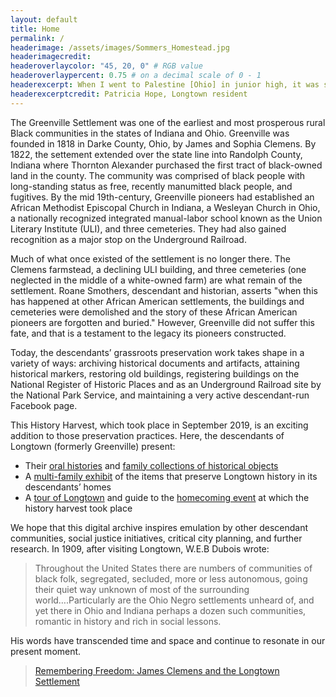 ```yaml
---
layout: default
title: Home
permalink: /
headerimage: /assets/images/Sommers_Homestead.jpg
headerimagecredit: 
headeroverlaycolor: "45, 20, 0" # RGB value
headeroverlaypercent: 0.75 # on a decimal scale of 0 - 1
headerexcerpt: When I went to Palestine [Ohio] in junior high, it was so prejudiced, and then, you know, we’re free here at home. This is home. This is safety. This is free.... No matter where you go, how old you are, when you go home, you’re home. That’s here. That’s Longtown.
headerexcerptcredit: Patricia Hope, Longtown resident
---
```


<div class="row">
<div class="col-s-12 col-md-7">

<p>The Greenville Settlement was one of the earliest and most prosperous rural Black communities in the states of Indiana and Ohio. Greenville was founded in 1818 in Darke County, Ohio, by James and Sophia Clemens. By 1822, the settement extended over the state line into Randolph County, Indiana where Thornton Alexander purchased the first tract of black-owned land in the county. The community was comprised of black people with long-standing status as free, recently manumitted black people, and fugitives. By the mid 19th-century, Greenville pioneers had established an African Methodist Episcopal Church in Indiana, a Wesleyan Church in Ohio, a nationally recognized integrated manual-labor school known as the Union Literary Institute (ULI), and three cemeteries. They had also gained recognition as a major stop on the Underground Railroad.
 
<p>Much of what once existed of the settlement is no longer there. The Clemens farmstead, a declining ULI building, and three cemeteries (one neglected in the middle of a white-owned farm) are what remain of the settlement. Roane Smothers, descendant and historian, asserts "when this has happened at other African American settlements, the buildings and cemeteries were demolished and the story of these African American pioneers are forgotten and buried." However, Greenville did not suffer this fate, and that is a testament to the legacy its pioneers constructed. 
 
<p>Today, the descendants’ grassroots preservation work takes shape in a variety of ways: archiving historical documents and artifacts, attaining historical markers, restoring old buildings, registering buildings on the National Register of Historic Places and as an Underground Railroad site by the National Park Service, and maintaining a very active descendant-run Facebook page. 
 
<p>This History Harvest, which took place in September 2019, is an exciting addition to those preservation practices. Here, the descendants of Longtown (formerly Greenville) present:
<ul>
 <li>Their <a href="/descendants">oral histories</a> and <a href="/descendants">family collections of historical objects</a></li>
 <li>A <a href="/items">multi-family exhibit</a> of the items that preserve Longtown history in its descendants’ homes</li>
 <li>A <a href="/event">tour of Longtown</a> and guide to the <a href="/event">homecoming event</a> at which the history harvest took place</li>
</ul>
 
<p>We hope that this digital archive inspires emulation by other descendant communities, social justice initiatives, critical city planning, and further research. In 1909, after visiting Longtown, W.E.B Dubois wrote:
 
<blockquote>Throughout the United States there are numbers of communities of black folk, segregated, secluded, more or less autonomous, going their quiet way unknown of most of the surrounding world….Particularly are the Ohio Negro settlements unheard of, and yet there in Ohio and Indiana perhaps a dozen such communities, romantic in history and rich in social lessons.</blockquote>
 
<p>His words have transcended time and space and continue to resonate in our present moment​. 

</div>
<div class="col-s-12 col-md-5">
<div class="fb-page" data-href="https://www.facebook.com/Remembering-Freedom-James-Clemens-and-the-Longtown-Settlement-170627093017850" data-tabs="timeline" data-width="500" data-height="600" data-small-header="true" data-adapt-container-width="true" data-hide-cover="false" data-show-facepile="false"><blockquote cite="https://www.facebook.com/Remembering-Freedom-James-Clemens-and-the-Longtown-Settlement-170627093017850" class="fb-xfbml-parse-ignore"><a href="https://www.facebook.com/Remembering-Freedom-James-Clemens-and-the-Longtown-Settlement-170627093017850">Remembering Freedom: James Clemens and the Longtown Settlement</a></blockquote></div>
</div>  
</div>
